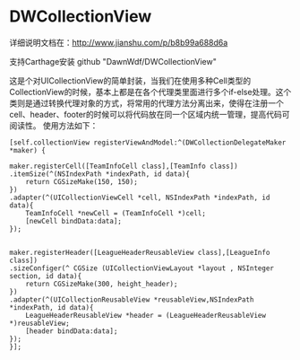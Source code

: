 # DWCollectionView

详细说明文档在：http://www.jianshu.com/p/b8b99a688d6a


支持Carthage安装 github "DawnWdf/DWCollectionView"

这是个对UICollectionView的简单封装，当我们在使用多种Cell类型的CollectionView的时候，基本上都是在各个代理类里面进行多个if-else处理。这个类则是通过转换代理对象的方式，将常用的代理方法分离出来，使得在注册一个cell、header、footer的时候可以将代码放在同一个区域内统一管理，提高代码可阅读性。 使用方法如下：

    [self.collectionView registerViewAndModel:^(DWCollectionDelegateMaker *maker) {
    
    maker.registerCell([TeamInfoCell class],[TeamInfo class])
    .itemSize(^(NSIndexPath *indexPath, id data){
        return CGSizeMake(150, 150);
    })
    .adapter(^(UICollectionViewCell *cell, NSIndexPath *indexPath, id data){
        TeamInfoCell *newCell = (TeamInfoCell *)cell;
        [newCell bindData:data];
    });
    
    
    maker.registerHeader([LeagueHeaderReusableView class],[LeagueInfo class])
    .sizeConfiger(^ CGSize (UICollectionViewLayout *layout , NSInteger section, id data){
        return CGSizeMake(300, height_header);
    })
    .adapter(^(UICollectionReusableView *reusableView,NSIndexPath *indexPath, id data){
        LeagueHeaderReusableView *header = (LeagueHeaderReusableView *)reusableView;
        [header bindData:data];
    });
    }];
